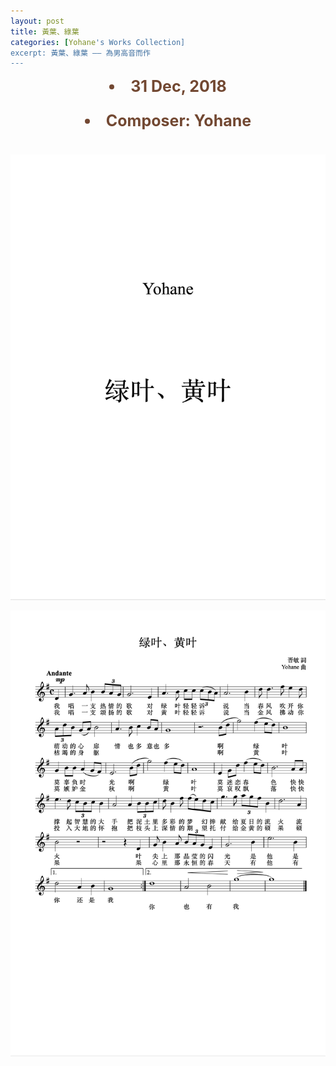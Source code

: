 ```yaml
---
layout: post
title: 黃葉、綠葉
categories: [Yohane's Works Collection]
excerpt: 黃葉、綠葉 —— 為男高音而作
---
```

<li style="text-align: center;font-size: 25px;color: #724832;font-weight: bold">31 Dec, 2018</li>
<li style="text-align: center;font-size: 25px;color: #724832;font-weight: bold;padding: 25px">Composer: Yohane</li>

![photo](/assets/Leaves/1.png)

![photo](/assets/Leaves/2.png)